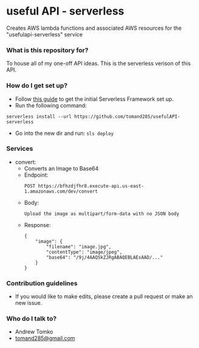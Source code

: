 # useful API - serverless #

Creates AWS lambda functions and associated AWS resources for the "usefulapi-serverless" service

### What is this repository for? ###

To house all of my one-off API ideas. This is the serverless verison of this API.

### How do I get set up? ###

* Follow [this guide](https://serverless.com/framework/docs/getting-started/) to get the initial Serverless Framework set up.
* Run the following command:
```
serverless install --url https://github.com/tomand285/usefulAPI-serverless
```
* Go into the new dir and run:
``
sls deploy
``

### Services ###
* convert:
    * Converts an Image to Base64
    * Endpoint:
        ```
        POST https://bfhzdjfhr8.execute-api.us-east-1.amazonaws.com/dev/convert
        ```
    * Body:
        ```
        Upload the image as multipart/form-data with no JSON body
        ```
    * Response:
        ```
        {
            "image": {
                "filename": "image.jpg",
                "contentType": "image/jpeg",
                "base64": "/9j/4AAQSkZJRgABAQEBLAEsAAD/..."
            }
        }
        ```

### Contribution guidelines ###

* If you would like to make edits, please create a pull request or make an new issue.

### Who do I talk to? ###

* Andrew Tomko
* tomand285@gmail.com
